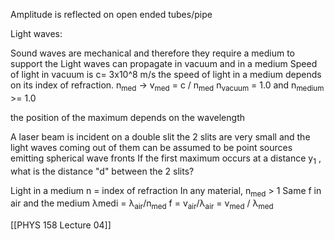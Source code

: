 Amplitude is reflected on open ended tubes/pipe

Light waves: 

Sound waves are mechanical and therefore they require a medium to support the
Light waves can propagate in vacuum and in a medium
Speed of light in vacuum is c= 3x10^8 m/s
the speed of light in a medium depends on its index of refraction. n<sub>med</sub> -> v<sub>med</sub> = c / n<sub>med</sub>
n<sub>vacuum</sub> = 1.0 and n<sub>medium</sub> >= 1.0

the position of the maximum depends on the wavelength

A laser beam is incident on a double slit
	the 2 slits are very small and the light waves coming out of them can be assumed to be point sources emitting spherical wave fronts
	If the first maximum occurs at a distance y<sub>1</sub> , what is the distance "d" between the 2 slits?


Light in a medium
n = index of refraction
In any material, n<sub>med</sub> > 1
Same f in air and the medium
λmedi = λ<sub>air</sub>/n<sub>med</sub>
f = v<sub>air</sub>/λ<sub>air</sub> = v<sub>med</sub> / λ<sub>med</sub>

[[PHYS 158 Lecture 04]]